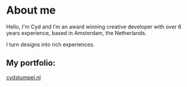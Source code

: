 # About me

Hello, I'm Cyd and I’m an award winning creative developer with over 6 years experience, based in Amsterdam, the Netherlands.

I turn designs into rich experiences.

## My portfolio:
[cydstumpel.nl](https://cydstumpel.nl/)
